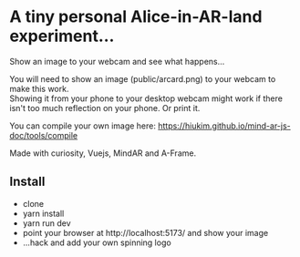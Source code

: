 # A tiny personal Alice-in-AR-land experiment…
  
Show an image to your webcam and see what happens…  
  
You will need to show an image (public/arcard.png) to your webcam to make this work.  
Showing it from your phone to your desktop webcam might work if there isn't too much reflection on your phone. Or print it.
  
You can compile your own image here: https://hiukim.github.io/mind-ar-js-doc/tools/compile
  
Made with curiosity, Vuejs, MindAR and A-Frame.  
  
## Install

- clone
- yarn install
- yarn run dev
- point your browser at http://localhost:5173/ and show your image
- ...hack and add your own spinning logo
